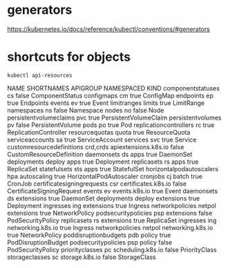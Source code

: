 # generators

https://kubernetes.io/docs/reference/kubectl/conventions/#generators

# shortcuts for objects
`kubectl api-resources`

NAME                              SHORTNAMES   APIGROUP                       NAMESPACED   KIND
componentstatuses                 cs                                          false        ComponentStatus
configmaps                        cm                                          true         ConfigMap
endpoints                         ep                                          true         Endpoints
events                            ev                                          true         Event
limitranges                       limits                                      true         LimitRange
namespaces                        ns                                          false        Namespace
nodes                             no                                          false        Node
persistentvolumeclaims            pvc                                         true         PersistentVolumeClaim
persistentvolumes                 pv                                          false        PersistentVolume
pods                              po                                          true         Pod
replicationcontrollers            rc                                          true         ReplicationController
resourcequotas                    quota                                       true         ResourceQuota
serviceaccounts                   sa                                          true         ServiceAccount
services                          svc                                         true         Service
customresourcedefinitions         crd,crds     apiextensions.k8s.io           false        CustomResourceDefinition
daemonsets                        ds           apps                           true         DaemonSet
deployments                       deploy       apps                           true         Deployment
replicasets                       rs           apps                           true         ReplicaSet
statefulsets                      sts          apps                           true         StatefulSet
horizontalpodautoscalers          hpa          autoscaling                    true         HorizontalPodAutoscaler
cronjobs                          cj           batch                          true         CronJob
certificatesigningrequests        csr          certificates.k8s.io            false        CertificateSigningRequest
events                            ev           events.k8s.io                  true         Event
daemonsets                        ds           extensions                     true         DaemonSet
deployments                       deploy       extensions                     true         Deployment
ingresses                         ing          extensions                     true         Ingress
networkpolicies                   netpol       extensions                     true         NetworkPolicy
podsecuritypolicies               psp          extensions                     false        PodSecurityPolicy
replicasets                       rs           extensions                     true         ReplicaSet
ingresses                         ing          networking.k8s.io              true         Ingress
networkpolicies                   netpol       networking.k8s.io              true         NetworkPolicy
poddisruptionbudgets              pdb          policy                         true         PodDisruptionBudget
podsecuritypolicies               psp          policy                         false        PodSecurityPolicy
priorityclasses                   pc           scheduling.k8s.io              false        PriorityClass
storageclasses                    sc           storage.k8s.io                 false        StorageClass